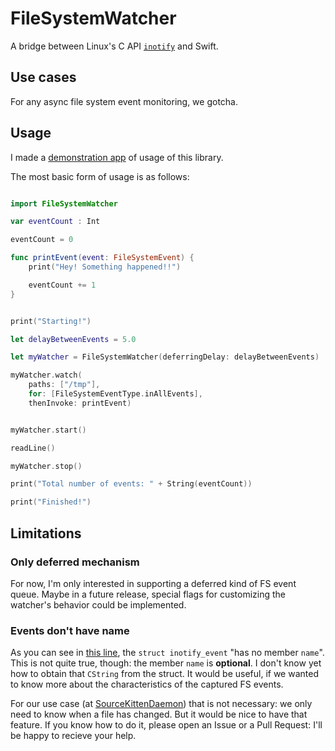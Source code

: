 # FileSystemWatcher

A bridge between Linux's C API [`inotify`](https://linux.die.net/man/7/inotify) and Swift.

## Use cases

For any async file system event monitoring, we gotcha.

## Usage

I made a [demonstration app](https://github.com/felix91gr/fswatcher-usage) of usage of this library.

The most basic form of usage is as follows:

```swift

import FileSystemWatcher

var eventCount : Int

eventCount = 0

func printEvent(event: FileSystemEvent) {
    print("Hey! Something happened!!")

    eventCount += 1
}


print("Starting!")

let delayBetweenEvents = 5.0

let myWatcher = FileSystemWatcher(deferringDelay: delayBetweenEvents)

myWatcher.watch(
    paths: ["/tmp"], 
    for: [FileSystemEventType.inAllEvents],
    thenInvoke: printEvent)


myWatcher.start()

readLine()

myWatcher.stop()

print("Total number of events: " + String(eventCount))

print("Finished!")

```

## Limitations

### Only deferred mechanism

For now, I'm only interested in supporting a deferred kind of FS event queue. Maybe in a future release, special flags for customizing the watcher's behavior could be implemented.

### Events don't have name

As you can see in [this line](https://github.com/felix91gr/FileSystemWatcher/blob/1.1.0/Sources/fswatcher.swift#L148), the `struct inotify_event` "has no member `name`". This is not quite true, though: the member `name` is **optional**. I don't know yet how to obtain that `CString` from the struct. It would be useful, if we wanted to know more about the characteristics of the captured FS events.

For our use case (at [SourceKittenDaemon](https://github.com/terhechte/SourceKittenDaemon)) that is not necessary: we only need to know when a file has changed. But it would be nice to have that feature. If you know how to do it, please open an Issue or a Pull Request: I'll be happy to recieve your help.